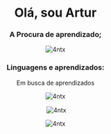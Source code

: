 <h1 align="center">Olá, sou Artur</h1>
<h3 align="center">A Procura de aprendizado;</h3>

<p align="center"> <img src="https://komarev.com/ghpvc/?username=4ntx&label=Visualizações%20&color=8a2be2&style=flat" alt="4ntx" /> </p>
<h3 align="center">Linguagens e aprendizados:</h3>
<p align="center"> Em busca de aprendizados </p>
<p> </p>

<p align="center"><img align="center" src="https://github-readme-stats.vercel.app/api/top-langs?username=4ntx&show_icons=true&theme=dark&locale=en&layout=compact" alt="4ntx" /></p>

<p align="center"> &nbsp;<img align="center" src="https://github-readme-stats.vercel.app/api?username=4ntx&show_icons=true&theme=dark&locale=en" alt="4ntx" /></p>

<p align="center"><img align="center" src="https://github-readme-streak-stats.herokuapp.com/?user=4ntx&theme=dark" alt="4ntx" /></p>
